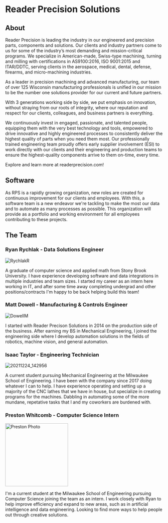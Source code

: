 # Reader Precision Solutions

## About
Reader Precision is leading the industry in our engineered and precision parts, components and solutions. Our clients and industry partners come to us for some of the industry’s most demanding and mission-critical programs. We specialize in American-made, Swiss-type machining, turning and milling with certifications in AS9100:2016, ISO 9001:2015 and ITAR/DDTC, serving clients in the aerospace, medical, dental, defense, firearms, and micro-machining industries.

As a leader in precision machining and advanced manufacturing, our team of over 125 Wisconsin manufacturing professionals is unified in our mission to be the number one solutions provider for our current and future partners. 

With 3 generations working side by side, we put emphasis on innovation, without straying from our roots of integrity, where our reputation and respect for our clients, colleagues, and business partners is everything.

We continuously invest in engaged, passionate, and talented people, equipping them with the very best technology and tools, empowered to drive innovative and highly engineered processes to consistently deliver the highest quality of parts when you need them most. Our professionally trained engineering team proudly offers early supplier involvement (ESI) to work directly with our clients and their engineering and production teams to ensure the highest-quality components arrive to them on-time, every time. 

Explore and learn more at readerprecision.com!

## Software
As RPS is a rapidly growing organization, new roles are created for continuous improvement for our clients and employees. With this, a software team is a new endeavor we're tackling to make the most our data and to automate as many processes as possible. This organization will provide as a portfolio and working environment for all employees contributing to these projects. 

## The Team
### Ryan Rychlak - Data Solutions Engineer
![RychlakR](https://github.com/user-attachments/assets/a53cf26f-3181-4d7b-8238-33eb7de74b7c)

A graduate of computer science and applied math from Stony Brook University. I have experience developing software and data integrations in multiple industries and team sizes. I started my career as an intern here working in IT, and after some time away completing undergrad and other positions/contracts I'm happy to be back helping build this team!

### Matt Dowell - Manufacturing & Controls Engineer
![DowellM](https://github.com/user-attachments/assets/6e51ad52-9f90-49a7-849c-8b025c668551)

I started with Reader Precison Solutions in 2014 on the production side of the business. After earning my BS in Mechanical Engineering, I joined the engineering side where I develop automation solutions in the fields of robotics, machine vision, and general automation.

### Isaac Taylor - Engineering Technician
![20211224_142956](https://github.com/user-attachments/assets/3493a18f-9218-45eb-b7c7-463cc41264fe)

A current student pursuing Mechanical Engineering at the Milwaukee School of Engineering. I have been with the company since 2017 doing whatever I can to help. I have experience operating and setting up a majority of the CNC lathes that we have in house, but specialize in creating programs for the machines. Dabbling in automating some of the more mundane, repetative tasks that I and my coworkers are burdened with.

### Preston Whitcomb - Computer Science Intern
<img src="https://github.com/user-attachments/assets/82b44030-4ca4-4902-a5e9-18cb08807ca0" alt="Preston Photo" width="200"/>

I'm a current student at the Milwaukee School of Engineering pursuing Computer Science joining the team as an intern. I work closely with Ryan to help improve efficiency and expand to new areas, such as in artificial intelligence and data engineering. Looking to find more ways to help people out through creative solutions.
